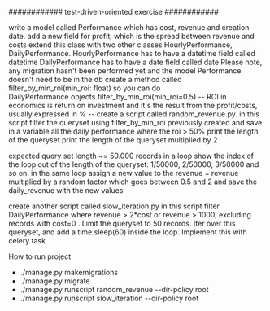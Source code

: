 ############ test-driven-oriented exercise ############

 write a model called Performance which has cost, revenue and creation date.
 add a new field for profit, which is the spread between revenue and costs
 extend this class with two other classes HourlyPerformance, DailyPerformance.
 HourlyPerformance has to have a datetime field called datetime
 DailyPerformance has to have a date field called date
 Please note, any migration hasn't been performed yet and the model Performance doesn't need to be in the db
 create a method called filter_by_min_roi(min_roi: float) so you can do DailyPerformance.objects.filter_by_min_roi(min_roi=0.5)
-- ROI in economics is return on investment and it's the result from the profit/costs, usually expressed in % --
 create a script called random_revenue.py.
 in this script filter the queryset using filter_by_min_roi previously created and save in a variable all the daily performance where the roi > 50%
 print the length of the queryset
 print the length of the queryset multiplied by 2

expected query set length ~= 50.000 records
 in a loop show the index of the loop out of the length of the queryset: 1/50000, 2/50000, 3/50000 and so on.
 in the same loop assign a new value to the revenue = revenue multiplied by a random factor which goes between 0.5 and 2 and save the daily_revenue with the new values

 create another script called slow_iteration.py
 in this script filter DailyPerformance where revenue > 2*cost or revenue > 1000, excluding records with cost=0 .
Limit the queryset to 50 records.
Iter over this queryset, and add a time.sleep(60) inside the loop. Implement this with celery task

How to run project
- ./manage.py makemigrations 
- ./manage.py migrate
- ./manage.py runscript random_revenue --dir-policy root
- ./manage.py runscript slow_iteration --dir-policy root